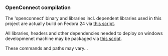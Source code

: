 ### OpenConnect compilation

The 'openconnect' binary and libraries incl. dependent libraries
used in this project are actually build on Fedora 24
via [this script](contrib/build_mingw-openconnect-w32@fedora24.sh).

All libraries, headers and other dependencies needed to deploy on windows
developmenet machine may be packaged
via [this script](contrib/build_mingw-openconnect-dependencies-w32@fedora24.sh).

These commands and paths may vary...
